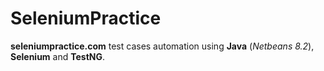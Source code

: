 # SeleniumPractice
**seleniumpractice.com**  test cases automation using **Java** (*Netbeans 8.2*), **Selenium** and **TestNG**.
